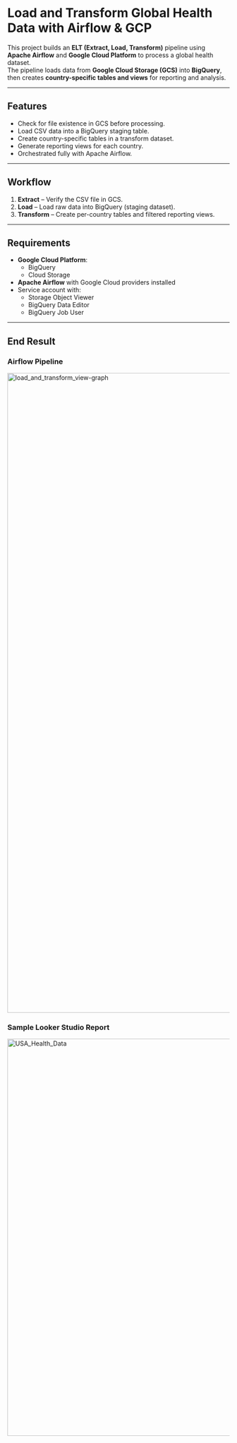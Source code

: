 # Load and Transform Global Health Data with Airflow & GCP

This project builds an **ELT (Extract, Load, Transform)** pipeline using **Apache Airflow** and **Google Cloud Platform** to process a global health dataset.  
The pipeline loads data from **Google Cloud Storage (GCS)** into **BigQuery**, then creates **country-specific tables and views** for reporting and analysis.

---

## Features
- Check for file existence in GCS before processing.
- Load CSV data into a BigQuery staging table.
- Create country-specific tables in a transform dataset.
- Generate reporting views for each country.
- Orchestrated fully with Apache Airflow.

---

## Workflow
1. **Extract** – Verify the CSV file in GCS.
2. **Load** – Load raw data into BigQuery (staging dataset).
3. **Transform** – Create per-country tables and filtered reporting views.

---

## Requirements
- **Google Cloud Platform**:
  - BigQuery
  - Cloud Storage
- **Apache Airflow** with Google Cloud providers installed
- Service account with:
  - Storage Object Viewer
  - BigQuery Data Editor
  - BigQuery Job User

---

## End Result
### Airflow Pipeline
<img width="1894" height="1450" alt="load_and_transform_view-graph" src="https://github.com/user-attachments/assets/434fe7bf-fbd9-4589-a4c6-f6af11820de0" />

### Sample Looker Studio Report
<img width="900" height="900" alt="USA_Health_Data" src="https://github.com/user-attachments/assets/f3bc764c-d196-4142-8bdc-16efbf2e6453" />

